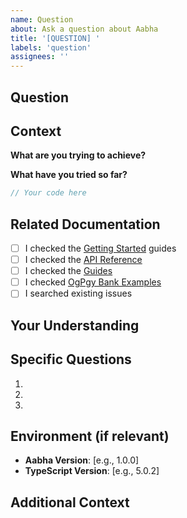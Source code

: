 ```yaml
---
name: Question
about: Ask a question about Aabha
title: '[QUESTION] '
labels: 'question'
assignees: ''
---
```


## Question

<!-- Ask your question here -->

## Context

<!-- Provide context for your question -->

**What are you trying to achieve?**

<!-- Describe your goal -->

**What have you tried so far?**

<!-- Show what you've attempted -->

```typescript
// Your code here
```

## Related Documentation

<!-- Have you checked the documentation? Which pages? -->

- [ ] I checked the [Getting Started](https://github.com/krabhishek/aabha/tree/main/docs/getting-started) guides
- [ ] I checked the [API Reference](https://github.com/krabhishek/aabha/tree/main/docs/api)
- [ ] I checked the [Guides](https://github.com/krabhishek/aabha/tree/main/docs/guides)
- [ ] I checked [OgPgy Bank Examples](https://github.com/krabhishek/aabha/tree/main/docs/examples/ogpgy-bank)
- [ ] I searched existing issues

## Your Understanding

<!-- What's your current understanding of how this should work? -->

## Specific Questions

<!-- Break down your question into specific sub-questions if helpful -->

1.
2.
3.

## Environment (if relevant)

- **Aabha Version**: [e.g., 1.0.0]
- **TypeScript Version**: [e.g., 5.0.2]

## Additional Context

<!-- Add any other context about the question here -->
